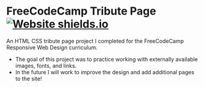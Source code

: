 # FreeCodeCamp Tribute Page [![Website shields.io](https://img.shields.io/website-up-down-green-red/http/shields.io.svg)](http://shields.io/)

An HTML CSS tribute page project I completed for the FreeCodeCamp Responsive Web Design curriculum.
  
  - The goal of this project was to practice working with externally available images, fonts, and links.
  - In the future I will work to improve the design and add additional pages to the site!
